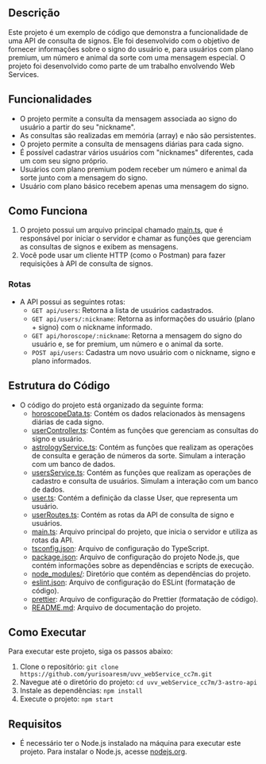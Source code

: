 ## Descrição
Este projeto é um exemplo de código que demonstra a funcionalidade de uma API de consulta de signos. Ele foi desenvolvido com o objetivo de fornecer informações sobre o signo do usuário e, para usuários com plano premium, um número e animal da sorte com uma mensagem especial. O projeto foi desenvolvido como parte de um trabalho envolvendo Web Services.

## Funcionalidades
- O projeto permite a consulta da mensagem associada ao signo do usuário a partir do seu "nickname".
- As consultas são realizadas em memória (array) e não são persistentes.
- O projeto permite a consulta de mensagens diárias para cada signo.
- É possível cadastrar vários usuários com "nicknames" diferentes, cada um com seu signo próprio.
- Usuários com plano premium podem receber um número e animal da sorte junto com a mensagem do signo.
- Usuário com plano básico recebem apenas uma mensagem do signo.

## Como Funciona
1. O projeto possui um arquivo principal chamado [main.ts](src/main.ts), que é responsável por iniciar o servidor e chamar as funções que gerenciam as consultas de signos e exibem as mensagens.
2. Você pode usar um cliente HTTP (como o Postman) para fazer requisições à API de consulta de signos.

### Rotas
- A API possui as seguintes rotas:
  - `GET api/users`: Retorna a lista de usuários cadastrados.
  - `GET api/users/:nickname`: Retorna as informações do usuário (plano + signo) com o nickname informado.
  - `GET api/horoscope/:nickname`: Retorna a mensagem do signo do usuário e, se for premium, um número e o animal da sorte.
  - `POST api/users`: Cadastra um novo usuário com o nickname, signo e plano informados.

## Estrutura do Código
- O código do projeto está organizado da seguinte forma:
  - [horoscopeData.ts](src/utils/horoscopeData.ts): Contém os dados relacionados às mensagens diárias de cada signo.
  - [userController.ts](src/controllers/userController.ts): Contém as funções que gerenciam as consultas do signo e usuário.
  - [astrologyService.ts](src/services/astrologyService.ts): Contém as funções que realizam as operações de consulta e geração de números da sorte. Simulam a interação com um banco de dados.
  - [usersService.ts](src/services/usersService.ts): Contém as funções que realizam as operações de cadastro e consulta de usuários. Simulam a interação com um banco de dados.
  - [user.ts](src/models/user.ts): Contém a definição da classe User, que representa um usuário.
  - [userRoutes.ts](src/routes/userRoutes.ts): Contém as rotas da API de consulta de signo e usuários.
  - [main.ts](src/main.ts): Arquivo principal do projeto, que inicia o servidor e utiliza as rotas da API.
  - [tsconfig.json](tsconfig.json): Arquivo de configuração do TypeScript.
  - [package.json](package.json): Arquivo de configuração do projeto Node.js, que contém informações sobre as dependências e scripts de execução.
  - [node_modules/](node_modules/): Diretório que contém as dependências do projeto.
  - [eslint.json](.eslintrc.json): Arquivo de configuração do ESLint (formatação de código).
  - [prettier](.prettierrc): Arquivo de configuração do Prettier (formatação de código).
  - [README.md](README.md): Arquivo de documentação do projeto.

## Como Executar
Para executar este projeto, siga os passos abaixo:
1. Clone o repositório: `git clone https://github.com/yurisoaresm/uvv_webService_cc7m.git`
2. Navegue até o diretório do projeto: `cd uvv_webService_cc7m/3-astro-api`
3. Instale as dependências: `npm install`
4. Execute o projeto: `npm start`

## Requisitos
- É necessário ter o Node.js instalado na máquina para executar este projeto. Para instalar o Node.js, acesse [nodejs.org](https://nodejs.org/).
